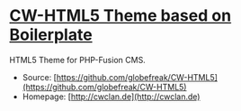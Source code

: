 # [CW-HTML5 Theme based on Boilerplate](http://cwclan.de)

HTML5 Theme for PHP-Fusion CMS.

* Source: [https://github.com/globefreak/CW-HTML5](https://github.com/globefreak/CW-HTML5)
* Homepage: [http://cwclan.de](http://cwclan.de)



